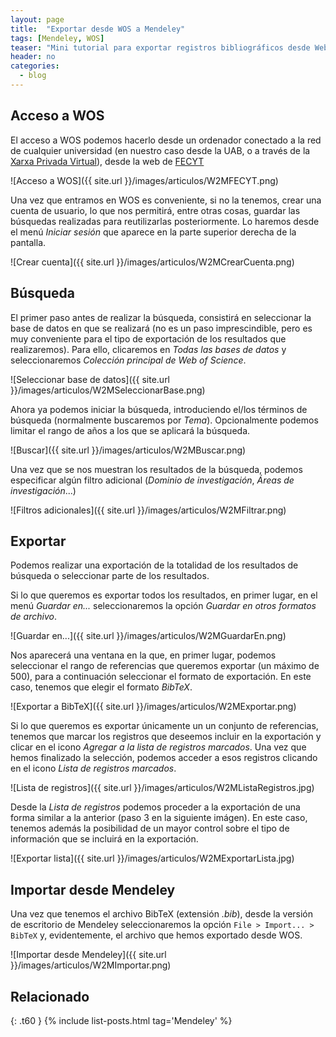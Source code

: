 ```yaml
---
layout: page
title:  "Exportar desde WOS a Mendeley"
tags: [Mendeley, WOS]
teaser: "Mini tutorial para exportar registros bibliográficos desde Web of Science al gestor de referencias bibliográficas Mendeley"
header: no
categories:
  - blog
---
```


## Acceso a WOS

El acceso a WOS podemos hacerlo desde un ordenador conectado a la red de cualquier universidad (en nuestro caso desde la UAB, o a través de la [Xarxa Privada Virtual](http://xpv.uab.cat)), desde la web de [FECYT](http://recursoscientificos.fecyt.es)

![Acceso a WOS]({{ site.url }}/images/articulos/W2MFECYT.png)

Una vez que entramos en WOS es conveniente, si no la tenemos, crear una cuenta de usuario, lo que nos permitirá, entre otras cosas, guardar las búsquedas realizadas para reutilizarlas posteriormente. Lo haremos desde el menú *Iniciar sesión* que aparece en la parte superior derecha de la pantalla.

![Crear cuenta]({{ site.url }}/images/articulos/W2MCrearCuenta.png)

## Búsqueda

El primer paso antes de realizar la búsqueda, consistirá en seleccionar la base de datos en que se realizará (no es un paso imprescindible, pero es muy conveniente para el tipo de exportación de los resultados que realizaremos). Para ello, clicaremos en *Todas las bases de datos* y seleccionaremos *Colección principal de Web of Science*.

![Seleccionar base de datos]({{ site.url }}/images/articulos/W2MSeleccionarBase.png)

Ahora ya podemos iniciar la búsqueda, introduciendo el/los términos de búsqueda (normalmente buscaremos por *Tema*). Opcionalmente podemos limitar el rango de años a los que se aplicará la búsqueda.

![Buscar]({{ site.url }}/images/articulos/W2MBuscar.png)

Una vez que se nos muestran los resultados de la búsqueda, podemos especificar algún filtro adicional (*Dominio de investigación*, *Áreas de investigación*...)

![Filtros adicionales]({{ site.url }}/images/articulos/W2MFiltrar.png)

## Exportar

Podemos realizar una exportación de la totalidad de los resultados de búsqueda o seleccionar parte de los resultados.

Si lo que queremos es exportar todos los resultados, en primer lugar, en el menú *Guardar en...* seleccionaremos la opción *Guardar en otros formatos de archivo*.

![Guardar en...]({{ site.url }}/images/articulos/W2MGuardarEn.png)

Nos aparecerá una ventana en la que, en primer lugar, podemos seleccionar el rango de referencias que queremos exportar (un máximo de 500), para a continuación seleccionar el formato de exportación. En este caso, tenemos que elegir el formato *BibTeX*.

![Exportar a BibTeX]({{ site.url }}/images/articulos/W2MExportar.png)

Si lo que queremos es exportar únicamente un un conjunto de referencias, tenemos que marcar los registros que deseemos incluir en la exportación y clicar en el icono *Agregar a la lista de registros marcados*. Una vez que hemos finalizado la selección, podemos acceder a esos registros clicando en el icono *Lista de registros marcados*.

![Lista de registros]({{ site.url }}/images/articulos/W2MListaRegistros.jpg)

Desde la *Lista de registros* podemos proceder a la exportación de una forma similar a la anterior (paso 3 en la siguiente imágen). En este caso, tenemos además la posibilidad de un mayor control sobre el tipo de información que se incluirá en la exportación.

![Exportar lista]({{ site.url }}/images/articulos/W2MExportarLista.jpg)


## Importar desde Mendeley

Una vez que tenemos el archivo BibTeX (extensión *.bib*), desde la versión de escritorio de Mendeley seleccionaremos la opción `File > Import... > BibTeX` y, evidentemente, el archivo que hemos exportado desde WOS.

![Importar desde Mendeley]({{ site.url }}/images/articulos/W2MImportar.png)

## Relacionado

{: .t60 }
{% include list-posts.html tag='Mendeley' %}
